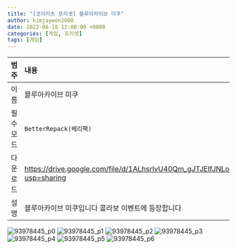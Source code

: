```yaml
---
title: "[코이카츠 프리셋] 블루아카이브 미쿠"
author: kimjaywon2000
date: 2022-06-18 12:00:00 +0800
categories: [게임, 프리셋]
tags: [게임]
---
```


| 범주             | 내용            |
|:----------------|:---------------|
| 이름             | 블루아카이브 미쿠  |
| 필수 모드         | `BetterRepack(베리팩)`       |
| 다운로드          | <https://drive.google.com/file/d/1ALhsrlvU40Qm_gJTJEIfJNLodZcTsbM5/view?usp=sharing> |
| 설명             | 블루아카이브 미쿠입니다 콜라보 이벤트에 등장합니다   |

![93978445_p0](https://user-images.githubusercontent.com/76558033/174442916-76b7472a-c636-4605-830c-5589e26f7f75.png)
![93978445_p1](https://user-images.githubusercontent.com/76558033/174442920-b89f9a81-c49e-4cec-8107-3a41d952c76b.png)
![93978445_p2](https://user-images.githubusercontent.com/76558033/174442922-df69df09-7e16-4639-8e54-9272388b8003.png)
![93978445_p3](https://user-images.githubusercontent.com/76558033/174442923-7fbe2b15-aa94-4c18-817f-daea76e6f09e.png)
![93978445_p4](https://user-images.githubusercontent.com/76558033/174442925-9c6de750-333b-4820-9a87-a78f1537ab39.png)
![93978445_p5](https://user-images.githubusercontent.com/76558033/174442926-7aa1b8cd-f139-47f0-904c-ab3ee2a1e51e.png)
![93978445_p6](https://user-images.githubusercontent.com/76558033/174442929-30817d81-2780-43b7-a1eb-157ea236f737.png)
